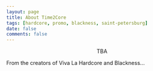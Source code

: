 ```yaml
---
layout: page
title: About Time2Core
tags: [hardcore, promo, blackness, saint-petersburg]
date: false
comments: false
---
```

    
<center>TBA</center>

From the creators of Viva La Hardcore and Blackness...
